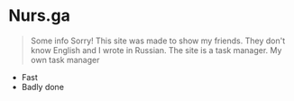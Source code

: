 # Nurs.ga
> Some info
Sorry! This site was made to show my friends. They don't know English and I wrote in Russian. The site is a task manager.
> My own task manager
<ul>
<li>Fast</li>
<li>Badly done</li>
</ul>
